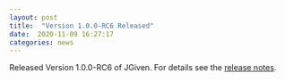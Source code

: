 ```yaml
---
layout: post
title:  "Version 1.0.0-RC6 Released"
date:  2020-11-09 16:27:17
categories: news
---
```


Released Version 1.0.0-RC6 of JGiven. For details see the [release notes](https://github.com/TNG/JGiven/releases/tag/v1.0.0-RC6).

[jgiven-gh]: https://github.com/TNG/JGiven
[jgiven]:    https://jgiven.org
